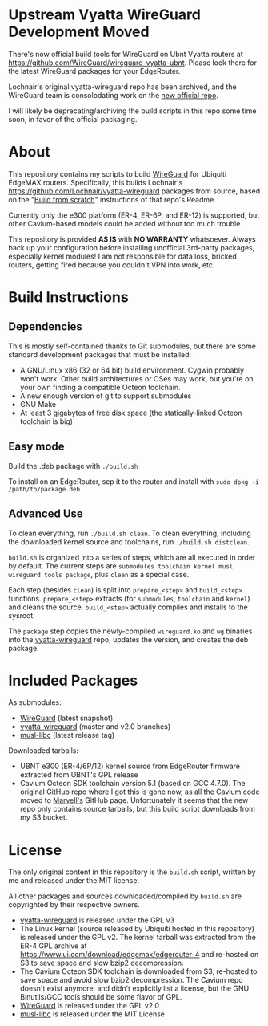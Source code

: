 # Upstream Vyatta WireGuard Development Moved
There's now official build tools for WireGuard on Ubnt Vyatta routers at https://github.com/WireGuard/wireguard-vyatta-ubnt.
Please look there for the latest WireGuard packages for your EdgeRouter.

Lochnair's original vyatta-wireguard repo has been archived, and the WireGuard team is consolodating
work on the [new official repo](https://github.com/WireGuard/wireguard-vyatta-ubnt).

I will likely be deprecating/archiving the build scripts in this repo some time soon, in favor of the
official packaging.

# About
This repository contains my scripts to build [WireGuard](https://wireguard.com) for Ubiquiti EdgeMAX
routers.  Specifically, this builds Lochnair's https://github.com/Lochnair/vyatta-wireguard packages
from source, based on the "[Build from
scratch](https://github.com/Lochnair/vyatta-wireguard#build-from-scratch)" instructions of that
repo's Readme.

Currently only the e300 platform (ER-4, ER-6P, and ER-12) is supported, but
other Cavium-based models could be added without too much trouble.

This repository is provided **AS IS** with **NO WARRANTY** whatsoever. Always back up your
configuration before installing unofficial 3rd-party packages, especially kernel modules! I am not
responsible for data loss, bricked routers, getting fired because you couldn't VPN into work, etc.

# Build Instructions
## Dependencies
This is mostly self-contained thanks to Git submodules, but there are some standard
development packages that must be installed:

  * A GNU/Linux x86 (32 or 64 bit) build environment. Cygwin probably won't work. Other build
    architectures or OSes may work, but you're on your own finding a compatible Octeon toolchain.
  * A new enough version of git to support submodules
  * GNU Make
  * At least 3 gigabytes of free disk space (the statically-linked Octeon toolchain is big)

## Easy mode
Build the .deb package with `./build.sh`

To install on an EdgeRouter, scp it to the router and install with `sudo dpkg -i /path/to/package.deb`

## Advanced Use
To clean everything, run `./build.sh clean`. To clean everything, including the downloaded kernel
source and toolchains, run `./build.sh distclean`.

`build.sh` is organized into a series of steps, which are all executed in order by default. The
current steps are `submodules toolchain kernel musl wireguard tools package`, plus `clean`
as a special case.

Each step (besides `clean`) is split into `prepare_<step>` and `build_<step>` functions.
`prepare_<step>` extracts (for `submodules`, `toolchain` and `kernel`) and cleans the source.
`build_<step>` actually compiles and installs to the sysroot.

The `package` step copies the newly-compiled `wireguard.ko` and `wg` binaries into the
[vyatta-wireguard](https://github.com/Lochnair/vyatta-wireguard) repo, updates the version, and
creates the deb package.

# Included Packages
As submodules:
  * [WireGuard](https://wireguard.com) (latest snapshot)
  * [vyatta-wireguard](https://github.com/Lochnair/vyatta-wireguard) (master and v2.0 branches)
  * [musl-libc](https://www.musl-libc.org/) (latest release tag)

Downloaded tarballs:
  * UBNT e300 (ER-4/6P/12) kernel source from EdgeRouter firmware extracted from UBNT's GPL release
  * Cavium Octeon SDK toolchain version 5.1 (based on GCC 4.7.0). The original GitHub repo where
    I got this is gone now, as all the Cavium code moved to
    [Marvell's](https://github.com/MarvellEmbeddedProcessors/Octeon-Toolchain) GitHub page.
    Unfortunately it seems that the new repo only contains source tarballs, but this build script
    downloads from my S3 bucket.

# License
The only original content in this repository is the `build.sh` script, written by me and released
under the MIT license.

All other packages and sources downloaded/compiled by `build.sh` are copyrighted by their respective
owners.

  * [vyatta-wireguard](https://github.com/Lochnair/vyatta-wireguard) is released under the GPL v3
  * The Linux kernel (source released by Ubiquiti hosted in this repository) is released under the
    GPL v2. The kernel tarball was extracted from the ER-4 GPL archive at
    https://www.ui.com/download/edgemax/edgerouter-4 and re-hosted on S3 to save space and slow bzip2
    decompression.
  * The Cavium Octeon SDK toolchain is downloaded from S3, re-hosted to save space and avoid slow
    bzip2 decompression.  The Cavium repo doesn't exist anymore, and didn't explicitly list
    a license, but the GNU Binutils/GCC tools should be some flavor of GPL.
  * [WireGuard](https://wireguard.com) is released under the GPL v2.0
  * [musl-libc](https://www.musl-libc.org/) is released under the MIT License
